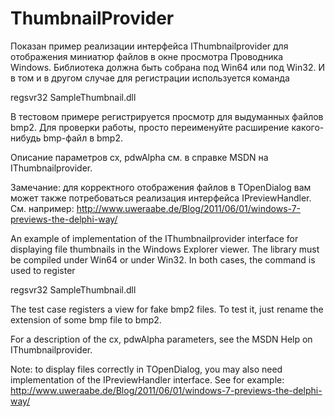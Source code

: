 # ThumbnailProvider 
Показан пример реализации интерфейса IThumbnailprovider для отображения 
миниатюр файлов в окне просмотра Проводника Windows.
Библиотека должна быть собрана под Win64 или под Win32.
И в том и в другом случае для регистрации используется команда

regsvr32 SampleThumbnail.dll

В тестовом примере регистрируется просмотр для выдуманных файлов bmp2.
Для проверки работы, просто переименуйте расширение какого-нибудь bmp-файл в bmp2.

Описание параметров  cx, pdwAlpha  см. в справке MSDN на IThumbnailprovider.

Замечание: для корректного отображения файлов в TOpenDialog вам может также потребоваться 
реализация интерфейса IPreviewHandler.
См. например: http://www.uweraabe.de/Blog/2011/06/01/windows-7-previews-the-delphi-way/

An example of implementation of the IThumbnailprovider interface for displaying
file thumbnails in the Windows Explorer viewer.
The library must be compiled under Win64 or under Win32.
In both cases, the command is used to register

regsvr32 SampleThumbnail.dll

The test case registers a view for fake bmp2 files.
To test it, just rename the extension of some bmp file to bmp2.

For a description of the cx, pdwAlpha parameters, see the MSDN Help on IThumbnailprovider.

Note: to display files correctly in TOpenDialog, you may also need
implementation of the IPreviewHandler interface.
See for example: http://www.uweraabe.de/Blog/2011/06/01/windows-7-previews-the-delphi-way/